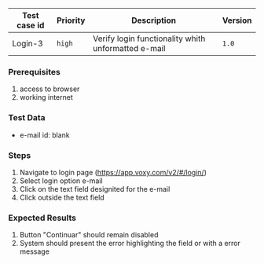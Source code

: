 Test case id | Priority | Description | Version
---|---|---|---
Login-3 | `high` | Verify login functionality whith unformatted e-mail| `1.0`

### Prerequisites
1. access to browser
2. working internet

### Test Data
* e-mail id: blank

### Steps
1. Navigate to login page (https://app.voxy.com/v2/#/login/)
2. Select login option e-mail
3. Click on the text field designited for the e-mail
4. Click outside the text field

### Expected Results
1. Button "Continuar" should remain disabled
2. System should present the error highlighting the field or with a error message
